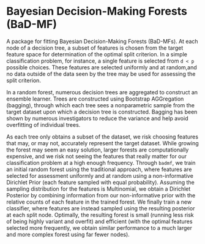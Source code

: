 # Bayesian Decision-Making Forests (BaD-MF)

A package for fitting Bayesian Decision-Making Forests (BaD-MFs). At each node of a decision tree, a subset of features is chosen from the target feature space for determination of the optimal split criterion. In a simple classification problem, for instance, a single feature is selected from `d < p` possible choices. These features are selected uniformly and at random,and no data outside of the data seen by the tree may be used for assessing the split criterion.

In a random forest, numerous decision trees are aggregated to construct an ensemble learner. Trees are constructed using 
Bootstrap AGGregation (bagging), through which each tree sees a nonparametric sample from the target dataset upon which 
a decision tree is constructed. Bagging has been shown by numerous investigators to reduce the variance and help avoid overfitting of individual trees.

As each tree only obtains a subset of the dataset, we risk choosing features that may, or may not, accurately represent the
target dataset. While growing the forest may seem an easy solution, larger forests are computationally expensive, and we risk
not seeing the features that really matter for our classification problem at a high enough frequency.
Through `badmf`, we train an initial random forest using the traditional approach, where features are selected for assessment 
uniformly and at random using a non-informative Dirichlet Prior (each feature sampled with equal probability). Assuming the sampling distribution for the features is Multinomial, we obtain a Dirichlet Posterior by combining information from our non-informative prior with the relative counts of each feature in the trained forest. We finally train a new classifier, where features are instead sampled using the resulting posterior at each split node. Optimally, the resulting forest is small (running less risk of being highly variant and overfit) and efficient (with the optimal features selected more frequently, we obtain similar performance to a much larger and more complex forest using far fewer nodes).
